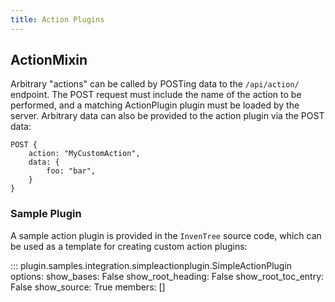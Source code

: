 ```yaml
---
title: Action Plugins
---
```


## ActionMixin

Arbitrary "actions" can be called by POSTing data to the `/api/action/` endpoint. The POST request must include the name of the action to be performed, and a matching ActionPlugin plugin must be loaded by the server. Arbitrary data can also be provided to the action plugin via the POST data:

```
POST {
    action: "MyCustomAction",
    data: {
        foo: "bar",
    }
}
```

### Sample Plugin

A sample action plugin is provided in the `InvenTree` source code, which can be used as a template for creating custom action plugins:

::: plugin.samples.integration.simpleactionplugin.SimpleActionPlugin
    options:
        show_bases: False
        show_root_heading: False
        show_root_toc_entry: False
        show_source: True
        members: []
